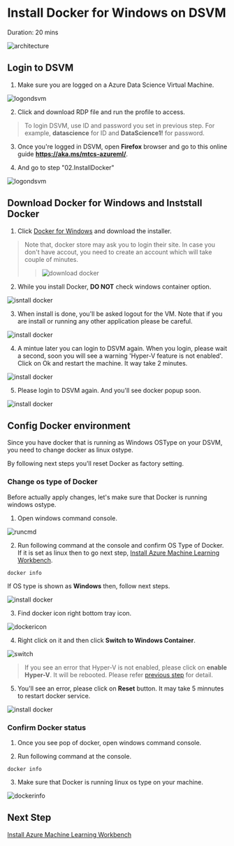 # Install Docker for Windows on DSVM

Duration: 20 mins

![architecture](./images/arch02.01.png)

## Login to DSVM

1. Make sure you are logged on a Azure Data Science Virtual Machine. 

![logondsvm](./images/07.png)

2. Click and download RDP file and run the profile to access.

> To login DSVM, use ID and password you set in previous step. 
> For example, **datascience** for ID and **DataScience1!** for password.

3. Once you're logged in DSVM, open **Firefox** browser and go to this online guide **https://aka.ms/mtcs-azureml/**.

4. And go to step "02.InstallDocker"

![logondsvm](./images/08.01.png)

## Download Docker for Windows and Inststall Docker

1. Click <a href="https://docs.docker.com/docker-for-windows/install/" target="_blank">Docker for Windows</a> and download the installer.

> Note that, docker store may ask you to login their site. In case you don't have accout, you need to create an account which will take couple of minutes.
>> ![download docker](./images/11.png)

2. While you install Docker, **DO NOT** check windows container option.

![isntall docker](./images/12.png)

3. When install is done, you'll be asked logout for the VM. Note that if you are install or running any other application please be careful. 

![install docker](./images/13.png)

4. A mintue later you can login to DSVM again. When you login, please wait a second, soon you will see a warning 'Hyper-V feature is not enabled'. Click on Ok and restart the machine. It way take 2 minutes. 

![install docker](./images/14.png)

5. Please login to DSVM again. And you'll see docker popup soon.

![install docker](./images/15.png)

## Config Docker environment 

Since you have docker that is running as Windows OSType on your DSVM, you need to change docker as linux ostype.

By following next steps you'll reset Docker as factory setting.

### Change os type of Docker

Before actually apply changes, let's make sure that Docker is running windows ostype. 

1. Open windows command console. 

![runcmd](./media/install-docker/1.runcmd.png)

2. Run following command at the console and confirm OS Type of Docker. If it is set as linux then to go next step, [Install Azure Machine Learning Workbench](./03.InstallAzureMLWorkbench.md).

```
docker info
```

If OS type is shown as __Windows__ then, follow next steps. 

![install docker](./images/17.png)

3. Find docker icon right bottom tray icon.

![dockericon](./media/install-docker/3.dockericon.png)

4. Right click on it and then click __Switch to Windows Container__.

![switch](./media/install-docker/3.switchto.png)

> If you see an error that Hyper-V is not enabled, please click on __enable Hyper-V__. It will be rebooted. Please refer [previous step](./02.InstallDocker.md#download-docker-for-windows-and-inststall-docker) for detail. 

5. You'll see an error, please click on __Reset__ button. It may take 5 minnutes to restart docker service.

![install docker](./images/16.png)

### Confirm Docker status 

1. Once you see pop of docker, open windows command console.

2. Run following command at the console.

```
docker info
```

3. Make sure that Docker is running linux os type on your machine.

![dockerinfo](./media/install-docker/2.dockerinfo.png)

## Next Step

[Install Azure Machine Learning Workbench](./03.InstallAzureMLWorkbench.md)